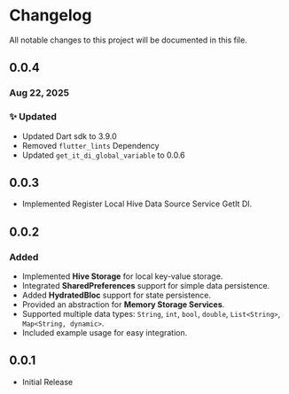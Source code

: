 # Changelog

All notable changes to this project will be documented in this file.


## 0.0.4

### Aug 22, 2025

### ✨ Updated

- Updated Dart sdk to 3.9.0
- Removed `flutter_lints` Dependency 
- Updated `get_it_di_global_variable` to 0.0.6


## 0.0.3
- Implemented Register Local Hive Data Source Service GetIt DI.

## 0.0.2
### Added
- Implemented **Hive Storage** for local key-value storage.
- Integrated **SharedPreferences** support for simple data persistence.
- Added **HydratedBloc** support for state persistence.
- Provided an abstraction for **Memory Storage Services**.
- Supported multiple data types: `String`, `int`, `bool`, `double`, `List<String>`, `Map<String, dynamic>`.
- Included example usage for easy integration.

## 0.0.1
- Initial Release
